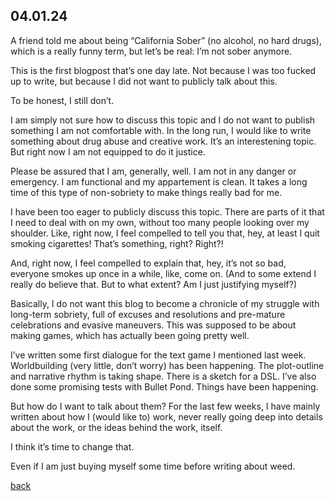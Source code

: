 ## 04.01.24

A friend told me about being “California Sober” (no alcohol, no hard drugs), which is a really funny term, but let’s be real: I’m not sober anymore.

This is the first blogpost that’s one day late. Not because I was too fucked up to write, but because I did not want to publicly talk about this.

To be honest, I still don’t. 

I am simply not sure how to discuss this topic and I do not want to publish something I am not comfortable with. In the long run, I would like to write something about drug abuse and creative work. It’s an interestening topic. But right now I am not equipped to do it justice. 

Please be assured that I am, generally, well. I am not in any danger or emergency. I am functional and my appartement is clean. It takes a long time of this type of non-sobriety to make things really bad for me. 

I have been too eager to publicly discuss this topic. There are parts of it that I need to deal with on my own, without too many people looking over my shoulder. Like, right now, I feel compelled to tell you that, hey, at least I quit smoking cigarettes! That’s something, right? Right?!

And, right now, I feel compelled to explain that, hey, it’s not so bad, everyone smokes up once in a while, like, come on. (And to some extend I really do believe that. But to what extent? Am I just justifying myself?)

Basically, I do not want this blog to become a chronicle of my struggle with long-term sobriety, full of excuses and resolutions and pre-mature celebrations and evasive maneuvers. This was supposed to be about making games, which has actually been going pretty well. 

I’ve written some first dialogue for the text game I mentioned last week. Worldbuilding (very little, don’t worry) has been happening. The plot-outline and narrative rhythm is taking shape. There is a sketch for a DSL. I’ve also done some promising tests with Bullet Pond. Things have been happening.

But how do I want to talk about them? For the last few weeks, I have mainly written about how I (would like to) work, never really going deep into details about the work, or the ideas behind the work, itself. 

I think it’s time to change that.

Even if I am just buying myself some time before writing about weed.

[back](blogagain)
